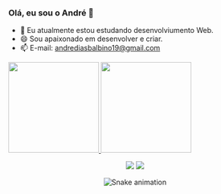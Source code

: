 ### Olá, eu sou o André 👋

- 🌱 Eu atualmente estou estudando desenvolviumento Web.
- 😄 Sou apaixonado em desenvolver e criar.
- 📫 E-mail: andrediasbalbino19@gmail.com

<div align="left">
  <a href="https://github.com/AndreDB19">
  <img height="180em" src="https://github-readme-stats.vercel.app/api?username=AndreDB19&show_icons=true&theme=dark&include_all_commits=true&count_private=true"/>
  <img height="180em" src="https://github-readme-stats.vercel.app/api/top-langs/?username=AndreDB19&layout=compact&langs_count=7&theme=dark"/>
</div>
  
  <div align="center"> 

  <a href="https://instagram.com/andrediasbalbino" target="_blank"><img src="https://img.shields.io/badge/-Instagram-%23E4405F?style=for-the-badge&logo=instagram&logoColor=white" target="_blank"></a> 
  <a href = "mailto:andrediasbalbino19@gmail.com"><img src="https://img.shields.io/badge/-Gmail-%23333?style=for-the-badge&logo=gmail&logoColor=white" target="_blank"></a>
 
![Snake animation](https://github.com/AndreDB19/AndreDB19/blob/output/github-contribution-grid-snake.svg)
 
</div>
